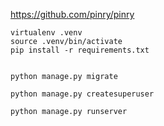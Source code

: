 
https://github.com/pinry/pinry

```
virtualenv .venv
source .venv/bin/activate
pip install -r requirements.txt


python manage.py migrate

python manage.py createsuperuser

python manage.py runserver
```
